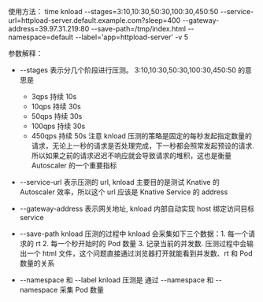使用方法：
time knload --stages=3:10,10:30,50:30,100:30,450:50  --service-url=httpload-server.default.example.com?sleep=400 --gateway-address=39.97.31.219:80 --save-path=/tmp/index.html --namespace=default --label='app=httpload-server' -v 5

参数解释：
- --stages
表示分几个阶段进行压测。 3:10,10:30,50:30,100:30,450:50 的意思是
  - 3qps 持续 10s
  - 10qps 持续 30s
  - 50qps 持续 30s
  - 100qps 持续 30s
  - 450qps 持续 50s
注意 knload 压测的策略是固定的每秒发起指定数量的请求，无论上一秒的请求是否处理完成，下一秒都会照常发起预设的请求. 所以如果之前的请求迟迟不响应就会导致请求的堆积，这也是衡量 Autoscaler 的一个重要指标

- --service-url
表示压测的 url, knload 主要目的是测试 Knative 的 Autoscaler 效率，所以这个 url 应该是 Knative Service 的 address

- --gateway-address 
表示网关地址, knload 内部自动实现 host 绑定访问目标 service

- --save-path
knload 压测的过程中 knload 会采集如下三个数据：1. 每一个请求的 rt 2. 每一个秒开始时的 Pod 数量 3. 记录当前的并发数.
压测过程中会输出一个 html 文件，这个问题直接通过浏览器打开就能看到并发数、rt 和 Pod 数量的关系

- --namespace 和 --label
knload 压测是 通过 --namespace  和  --namespace 采集 Pod 数量

